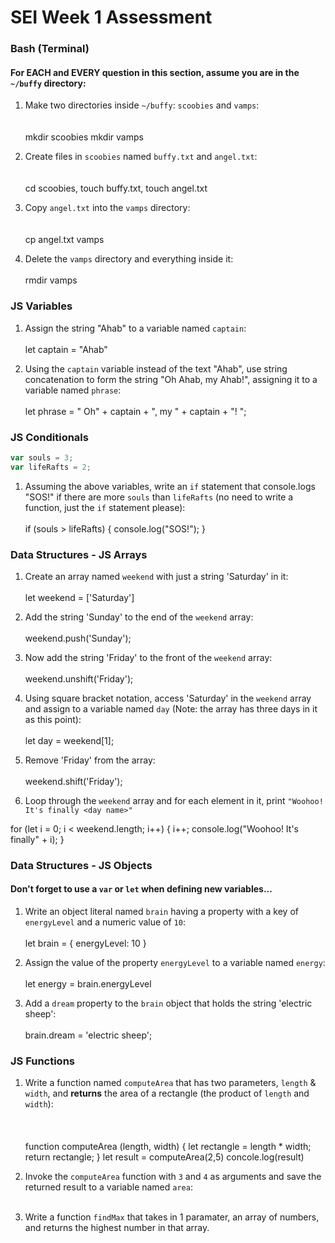 # SEI Week 1 Assessment

### Bash (Terminal)

#### For EACH and EVERY question in this section, assume you are in the `~/buffy` directory:

1. Make two directories inside `~/buffy`: `scoobies` and `vamps`:
<br><br><br> mkdir scoobies
mkdir vamps

2. Create files in `scoobies` named `buffy.txt` and `angel.txt`:
<br><br><br> cd scoobies, touch buffy.txt, touch angel.txt

3. Copy `angel.txt` into the `vamps` directory:
<br><br><br> cp angel.txt vamps

4. Delete the `vamps` directory and everything inside it:
<br><br> rmdir vamps

### JS Variables

1. Assign the string "Ahab" to a variable named `captain`:
<br><br> 
let captain = "Ahab"

2. Using the `captain` variable instead of the text "Ahab", use string concatenation to form the string "Oh Ahab, my Ahab!", assigning it to a variable named `phrase`:
<br><br> 
let phrase = " Oh" + captain + ", my " + captain + "! ";


### JS Conditionals
```js
var souls = 3;
var lifeRafts = 2;
```

1. Assuming the above variables, write an `if` statement that console.logs "SOS!" if there are more `souls` than `lifeRafts` (no need to write a function, just the `if` statement please):
<br><br> 
if (souls > lifeRafts) {
    console.log("SOS!");
}


### Data Structures - JS Arrays

1. Create an array named `weekend` with just a string 'Saturday' in it:
<br><br>
let weekend = ['Saturday']

2. Add the string 'Sunday' to the end of the `weekend` array:
<br><br>
weekend.push('Sunday');

3. Now add the string 'Friday' to the front of the `weekend` array:
<br><br>
weekend.unshift('Friday');

4. Using square bracket notation, access 'Saturday' in the `weekend` array and assign to a variable named `day` (Note: the array has three days in it as this point):
<br><br>
let day = weekend[1];

5. Remove 'Friday' from the array:
<br><br>
weekend.shift('Friday');

6. Loop through the `weekend` array and for each element in it, print `"Woohoo! It's finally <day name>"`

for (let i = 0; i < weekend.length; i++) {
    i++;
    console.log("Woohoo! It's finally" + i);
}
### Data Structures - JS Objects

#### Don't forget to use a `var` or `let` when defining new variables...

1. Write an object literal named `brain` having a property with a key of `energyLevel` and a numeric value of `10`:
<br><br>
let brain = {
    energyLevel: 10
}

2. Assign the value of the property `energyLevel` to a variable named `energy`:
<br><br>
let energy = brain.energyLevel

3. Add a `dream` property to the `brain` object that holds the string  'electric sheep':
<br><br>
brain.dream = 'electric sheep';

### JS Functions

1. Write a function named `computeArea` that has two parameters, `length` & `width`, and **returns** the area of a rectangle (the product of `length` and `width`):
<br><br><br><br>
function computeArea (length, width) {
    let rectangle = length * width;
    return rectangle;
}
let result = computeArea(2,5)
concole.log(result)

2. Invoke the `computeArea` function with `3` and `4` as arguments and save the returned result to a variable named `area`:<br><br>

3. Write a function `findMax` that takes in 1 paramater, an array of numbers, and returns the highest number in that array.
